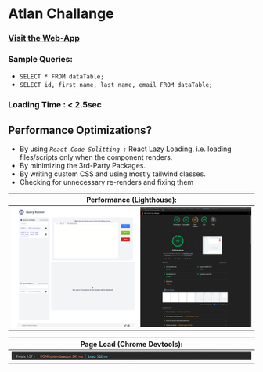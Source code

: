 # Atlan Challange

### [Visit the Web-App](https://ashwin-sqle.netlify.app/)

### Sample Queries:
+ ```SELECT * FROM dataTable;```
+ ```SELECT id, first_name, last_name, email FROM dataTable;```


### Loading Time : < 2.5sec

## Performance Optimizations?
- By using *`React Code Splitting :`* React Lazy Loading, i.e. loading files/scripts only when the component renders.
- By minimizing the 3rd-Party Packages.
- By writing custom CSS and using mostly tailwind classes.
- Checking for unnecessary re-renders and fixing them
  

| Performance (Lighthouse): |
| ------------------------- |
| <img src="https://github.com/ashwin7/atlan/blob/main/screenshots/lighthouse.png" /> |

| Page Load (Chrome Devtools): |
| ------------------------- |
| <img src="https://github.com/ashwin7/atlan/blob/main/screenshots/pageload.PNG" /> |